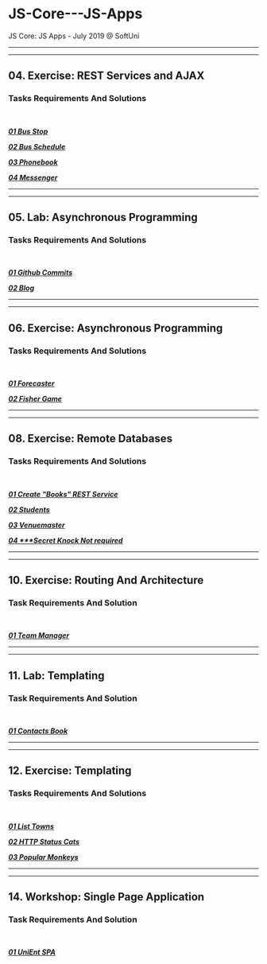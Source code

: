 # JS-Core---JS-Apps
JS Core: JS Apps - July 2019 @ SoftUni

---
---

## 04. Exercise: REST Services and AJAX

### Tasks Requirements And Solutions
<br>

***<a title="01 Bus Stop" href="https://github.com/TsvetanNikolov123/JS-Core---JS-Apps/tree/master/04%20REST%20Services%20And%20AJAX%20Exercise#0401-bus-stop">01 Bus Stop</a>***

***<a title="02 Bus Schedule" href="https://github.com/TsvetanNikolov123/JS-Core---JS-Apps/tree/master/04%20REST%20Services%20And%20AJAX%20Exercise#0402-bus-schedule">02 Bus Schedule</a>***

***<a title="03 Phonebook" href="https://github.com/TsvetanNikolov123/JS-Core---JS-Apps/tree/master/04%20REST%20Services%20And%20AJAX%20Exercise#0403-phonebook">03 Phonebook</a>***

***<a title="04 Messenger" href="https://github.com/TsvetanNikolov123/JS-Core---JS-Apps/tree/master/04%20REST%20Services%20And%20AJAX%20Exercise#0404-messenger">04 Messenger</a>***

---
---

## 05. Lab: Asynchronous Programming

### Tasks Requirements And Solutions
<br>

***<a title="01 Github Commits" href="https://github.com/TsvetanNikolov123/JS-Core---JS-Apps/tree/master/05%20Asynchronous%20Programming#0501-github-commits">01 Github Commits</a>***

***<a title="02 Blog" href="https://github.com/TsvetanNikolov123/JS-Core---JS-Apps/tree/master/05%20Asynchronous%20Programming#0502-blog">02 Blog</a>***

---
---

## 06. Exercise: Asynchronous Programming

### Tasks Requirements And Solutions
<br>

***<a title="01 Forecaster" href="https://github.com/TsvetanNikolov123/JS-Core---JS-Apps/tree/master/06%20Asynchronous%20Programming%20Exercise#0601-forecaster">01 Forecaster</a>***

***<a title="02 Fisher Game" href="https://github.com/TsvetanNikolov123/JS-Core---JS-Apps/tree/master/06%20Asynchronous%20Programming%20Exercise#0602-fisher-game">02 Fisher Game</a>***

---
---

## 08. Exercise: Remote Databases

### Tasks Requirements And Solutions
<br>

***<a title="01 Create Books REST Service" href="https://github.com/TsvetanNikolov123/JS-Core---JS-Apps/tree/master/08%20Remote%20Databases%20Exercise#0801-create-books-rest-service">01 Create "Books" REST Service</a>***

***<a title="02 Students" href="https://github.com/TsvetanNikolov123/JS-Core---JS-Apps/tree/master/08%20Remote%20Databases%20Exercise#0802-students">02 Students</a>***

***<a title="03 Venuemaster" href="https://github.com/TsvetanNikolov123/JS-Core---JS-Apps/tree/master/08%20Remote%20Databases%20Exercise#0803-venuemaster">03 Venuemaster</a>***

***<a title="04 Secret Knock" href="https://github.com/TsvetanNikolov123/JS-Core---JS-Apps/tree/master/08%20Remote%20Databases%20Exercise#0804--secret-knock-not-required">04 \*\*\*Secret Knock Not required</a>***

---
---

## 10. Exercise: Routing And Architecture

### Task Requirements And Solution
<br>

***<a title="01 Team Manager" href="https://github.com/TsvetanNikolov123/JS-Core---JS-Apps/tree/master/10%20Routing%20And%20Architecture%20Exercise#1001-team-manager">01 Team Manager</a>***

---
---

## 11. Lab: Templating

### Task Requirements And Solution
<br>

***<a title="01 Contacts Book" href="https://github.com/TsvetanNikolov123/JS-Core---JS-Apps/tree/master/11%20Templating#1101-contacts-book">01 Contacts Book</a>***

---
---

## 12. Exercise: Templating

### Tasks Requirements And Solutions
<br>

***<a title="01 List Towns" href="https://github.com/TsvetanNikolov123/JS-Core---JS-Apps/tree/master/12%20Templating%20Exercise#1201-list-towns">01 List Towns</a>***

***<a title="02 HTTP Status Cats" href="https://github.com/TsvetanNikolov123/JS-Core---JS-Apps/tree/master/12%20Templating%20Exercise#1202-http-status-cats">02 HTTP Status Cats</a>***

***<a title="03 Popular Monkeys" href="https://github.com/TsvetanNikolov123/JS-Core---JS-Apps/tree/master/12%20Templating%20Exercise#1203-popular-monkeys">03 Popular Monkeys</a>***

---
---

## 14. Workshop: Single Page Application

### Task Requirements And Solution
<br>

***<a title="01 UniEnt SPA" href="https://github.com/TsvetanNikolov123/JS-Core---JS-Apps/tree/master/14%20Workshop%20Single%20Page%20Application#js-applications-exam---unient-spa">01 UniEnt SPA</a>***
